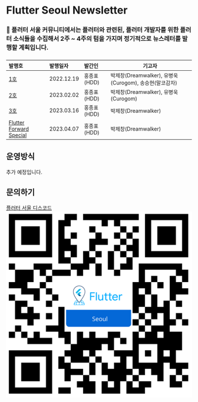 # Flutter Seoul Newsletter

### 📰 플러터 서울 커뮤니티에서는 **플러터와 관련된, 플러터 개발자를 위한 플러터 소식**들을 수집해서 2주 ~ 4주의 텀을 가지며 정기적으로 뉴스레터를 발행할 계획입니다.
###

| 발행호                                                                                                            | 발행일자       | 발간인              | 기고자                                                |
|:---------------------------------------------------------------------------------------------------------------|:-----------|:-----------------|----------------------------------------------------
| [1호](https://github.com/flutter-korea/newsletter/blob/main/newsletters/newsletter_1st.md)                      | 2022.12.19 | 홍종표(HDD)         | 박제창(Dreamwalker), 유병욱(Curogom), 송승현(말코감자)          |
| [2호](https://github.com/flutter-korea/newsletter/blob/main/newsletters/newsletter_2nd.md)                      | 2023.02.02 | 홍종표(HDD)   | 박제창(Dreamwalker), 유병욱(Curogom)                     |
| [3호](https://github.com/flutter-korea/newsletter/blob/main/newsletters/newsletter_3rd.md)                      | 2023.03.16 | 홍종표(HDD)   | 박제창(Dreamwalker)                      |
| [Flutter Forward Special](https://github.com/flutter-korea/newsletter/blob/main/newsletters/flutter_forward_special.md) | 2023.04.07 | 홍종표(HDD)   | 박제창(Dreamwalker)                      |



## 운영방식
추가 예정입니다.

## 문의하기
[플러터 서울 디스코드](http://flutter-seoul.com/)
![QR코드](./assets/flutter_seoul_qrcode.png)
